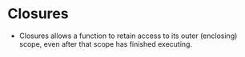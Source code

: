 # Closures

- Closures allows a function to retain access to its outer (enclosing) scope, even after that scope has finished executing.
